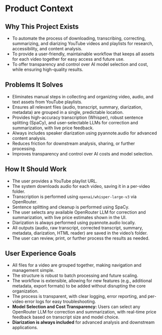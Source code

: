 # Product Context

## Why This Project Exists

- To automate the process of downloading, transcribing, correcting, summarizing, and diarizing YouTube videos and playlists for research, accessibility, and content analysis.
- To provide a user-friendly, maintainable workflow that keeps all assets for each video together for easy access and future use.
- To offer transparency and control over AI model selection and cost, while ensuring high-quality results.

## Problems It Solves

- Eliminates manual steps in collecting and organizing video, audio, and text assets from YouTube playlists.
- Ensures all relevant files (audio, transcript, summary, diarization, metadata) are grouped in a single, predictable location.
- Provides high-accuracy transcription (Whisper), robust sentence splitting (SpaCy), and user-selectable LLMs for correction and summarization, with live price feedback.
- Always includes speaker diarization using pyannote.audio for advanced content analysis.
- Reduces friction for downstream analysis, sharing, or further processing.
- Improves transparency and control over AI costs and model selection.

## How It Should Work

- The user provides a YouTube playlist URL.
- The system downloads audio for each video, saving it in a per-video folder.
- Transcription is performed using `openai/whisper-large-v3` via OpenRouter.
- Sentence splitting and cleanup is performed using SpaCy.
- The user selects any available OpenRouter LLM for correction and summarization, with live price estimates shown in the UI.
- Diarization is always performed using pyannote.audio locally.
- All outputs (audio, raw transcript, corrected transcript, summary, metadata, diarization, HTML reader) are saved in the video’s folder.
- The user can review, print, or further process the results as needed.

## User Experience Goals

- All files for a video are grouped together, making navigation and management simple.
- The structure is robust to batch processing and future scaling.
- The workflow is extensible, allowing for new features (e.g., additional metadata, export formats) to be added without disrupting the core organization.
- The process is transparent, with clear logging, error reporting, and per-video error logs for easy troubleshooting.
- **Model Selection and Cost Transparency:** Users can select any OpenRouter LLM for correction and summarization, with real-time price feedback based on transcript size and model choice.
- **Diarization is always included** for advanced analysis and downstream applications.
